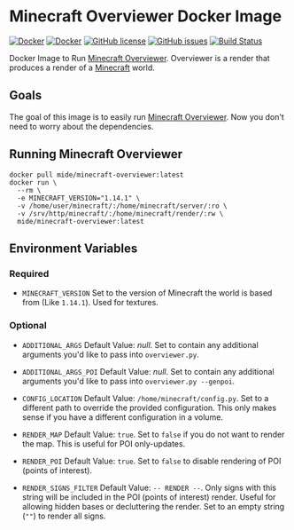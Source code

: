 # Minecraft Overviewer Docker Image

[![Docker](https://img.shields.io/docker/pulls/mide/minecraft-overviewer.svg)](https://hub.docker.com/r/mide/minecraft-overviewer/) [![Docker](https://img.shields.io/docker/stars/mide/minecraft-overviewer.svg)](https://hub.docker.com/r/mide/minecraft-overviewer/) [![GitHub license](https://img.shields.io/badge/license-MIT-blue.svg)](https://raw.githubusercontent.com/mide/minecraft-overviewer/master/LICENSE) [![GitHub issues](https://img.shields.io/github/issues/mide/minecraft-overviewer.svg)](https://github.com/mide/minecraft-overviewer/issues) [![Build Status](https://travis-ci.org/mide/minecraft-overviewer.svg?branch=master)](https://travis-ci.org/mide/minecraft-overviewer)

Docker Image to Run [Minecraft Overviewer](https://overviewer.org/). Overviewer is a render that produces a render of a [Minecraft](https://minecraft.net/en/) world.

## Goals

The goal of this image is to easily run [Minecraft Overviewer](https://overviewer.org/). Now you don't need to worry about the dependencies.

## Running Minecraft Overviewer

```
docker pull mide/minecraft-overviewer:latest
docker run \
  --rm \
  -e MINECRAFT_VERSION="1.14.1" \
  -v /home/user/minecraft/:/home/minecraft/server/:ro \
  -v /srv/http/minecraft/:/home/minecraft/render/:rw \
  mide/minecraft-overviewer:latest
```

## Environment Variables

### Required

- `MINECRAFT_VERSION`
  Set to the version of Minecraft the world is based from (Like `1.14.1`). Used for textures.

### Optional

- `ADDITIONAL_ARGS`
  Default Value: _null_. Set to contain any additional arguments you'd like to pass into `overviewer.py`.

- `ADDITIONAL_ARGS_POI`
  Default Value: _null_. Set to contain any additional arguments you'd like to pass into `overviewer.py --genpoi`.

- `CONFIG_LOCATION`
  Default Value: `/home/minecraft/config.py`. Set to a different path to override the provided configuration. This only makes sense if you have a different configuration in a volume.

- `RENDER_MAP`
  Default Value: `true`. Set to `false` if you do not want to render the map. This is useful for POI only-updates.

- `RENDER_POI`
  Default Value: `true`. Set to `false` to disable rendering of POI (points of interest).

- `RENDER_SIGNS_FILTER`
  Default Value: `-- RENDER --`. Only signs with this string will be included in the POI (points of interest) render. Useful for allowing hidden bases or decluttering the render. Set to an empty string (`""`) to render all signs.
